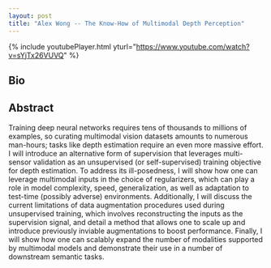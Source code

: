```yaml
---
layout: post
title: "Alex Wong -- The Know-How of Multimodal Depth Perception"
---
```


{% include youtubePlayer.html yturl="https://www.youtube.com/watch?v=sYjTx26VUVQ" %}

## Bio



## Abstract

Training deep neural networks requires tens of thousands to millions of examples, so curating multimodal vision datasets amounts to numerous man-hours; tasks like depth estimation require an even more massive effort. I will introduce an alternative form of supervision that leverages multi-sensor validation as an unsupervised (or self-supervised) training objective for depth estimation. To address its ill-posedness, I will show how one can leverage multimodal inputs in the choice of regularizers, which can play a role in model complexity, speed, generalization, as well as adaptation to test-time (possibly adverse) environments. Additionally, I will discuss the current limitations of data augmentation procedures used during unsupervised training, which involves reconstructing the inputs as the supervision signal, and detail a method that allows one to scale up and introduce previously inviable augmentations to boost performance. Finally, I will show how one can scalably expand the number of modalities supported by multimodal models and demonstrate their use in a number of downstream semantic tasks.
